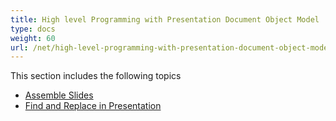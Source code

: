 ```yaml
---
title: High level Programming with Presentation Document Object Model
type: docs
weight: 60
url: /net/high-level-programming-with-presentation-document-object-model/
---
```


This section includes the following topics

- [Assemble Slides](/slides/net/assemble-slides/)
- [Find and Replace in Presentation](/slides/net/find-and-replace-in-presentation/)

